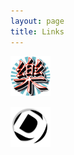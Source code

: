 ```yaml
---
layout: page
title: Links
---
```


[![Bio](/icon.png)](https://linkr.bio/tdfm/)

[![desgart](/panel.png)](https://desgart-design.github.io/pics/)